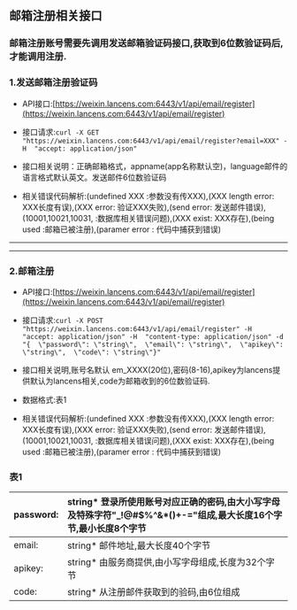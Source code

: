 ## 邮箱注册相关接口

### 邮箱注册账号需要先调用发送邮箱验证码接口,获取到6位数验证码后,才能调用注册.

### 1.发送邮箱注册验证码

* API接口:[https://weixin.lancens.com:6443/v1/api/email/register](https://weixin.lancens.com:6443/v1/api/email/register)

* 接口请求:`curl -X GET "https://weixin.lancens.com:6443/v1/api/email/register?email=XXX" -H  "accept: application/json"`

* 接口相关说明：正确邮箱格式，appname\(app名称默认空\)，language邮件的语言格式默认英文。发送邮件6位数验证码

* 相关错误代码解析:\(undefined XXX :参数没有传XXX\),\(XXX length error: XXX长度有误\),\(XXX error: 验证XXX失败\),\(send error: 发送邮件错误\),\(10001,10021,10031, :数据库相关错误问题\),\(XXX exist: XXX存在\),\(being used :邮箱已被注册\),\(paramer error : 代码中捕获到错误\)

---

---

### 2.邮箱注册

* API接口:[https://weixin.lancens.com:6443/v1/api/email/register](https://weixin.lancens.com:6443/v1/api/email/register)

* 接口请求:`curl -X POST "https://weixin.lancens.com:6443/v1/api/email/register" -H  "accept: application/json" -H  "content-type: application/json" -d "{  \"password\": \"string\",  \"email\": \"string\",  \"apikey\": \"string\",  \"code\": \"string\"}"`

* 接口相关说明,账号名默认 em\_XXXX\(20位\),密码\(8-16\),apikey为lancens提供默认为lancens相关,code为邮箱收到的6位数验证码.

* 数据格式:表1

* 相关错误代码解析:\(undefined XXX :参数没有传XXX\),\(XXX length error: XXX长度有误\),\(XXX error: 验证XXX失败\),\(send error: 发送邮件错误\),\(10001,10021,10031, :数据库相关错误问题\),\(XXX exist: XXX存在\),\(being used :邮箱已被注册\),\(paramer error : 代码中捕获到错误\)

### 表1

| password: | string\* 登录所使用账号对应正确的密码,由大小写字母及特殊字符"\_!@\#$%^&\*\(\)+-="组成,最大长度16个字节,最小长度8个字节 |
| :--- | :--- |
| email: | string\* 邮件地址,最大长度40个字节 |
| apikey: | string\* 由服务商提供,由小写字母组成,长度为32个字节 |
| code: | string\* 从注册邮件获取到的验码,由6位组成 |




